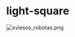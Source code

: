 # light-square
![sviesos_robotas.png](https://raw.githubusercontent.com/simonassank/light-square/master/docs/images/sviesos_robotas.png)